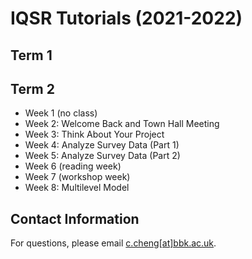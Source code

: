 # IQSR Tutorials (2021-2022)

## Term 1

## Term 2

- Week 1 (no class)
- Week 2: Welcome Back and Town Hall Meeting
- Week 3: Think About Your Project
- Week 4: Analyze Survey Data (Part 1)
- Week 5: Analyze Survey Data (Part 2)
- Week 6 (reading week)
- Week 7 (workshop week)
- Week 8: Multilevel Model

## Contact Information

For questions, please email [c.cheng[at]bbk.ac.uk](mailto:c.cheng@bbk.ac.uk).
